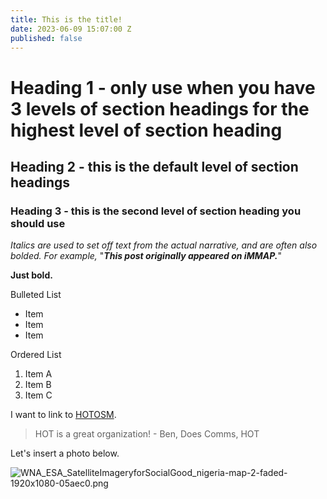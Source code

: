 ```yaml
---
title: This is the title!
date: 2023-06-09 15:07:00 Z
published: false
---
```


# Heading 1 - only use when you have 3 levels of section headings for the highest level of section heading

## Heading 2 - this is the default level of section headings

### Heading 3 - this is the second level of section heading you should use

*Italics are used to set off text from the actual narrative, and are often also bolded. For example,* "***This post originally appeared on iMMAP.***"

**Just bold.**

Bulleted List
* Item
* Item
* Item

Ordered List
1. Item A
2. Item B
3. Item C

I want to link to [HOTOSM](https://www.hotosm.org/).

> HOT is a great organization! - Ben, Does Comms, HOT 

Let's insert a photo below.

![WNA_ESA_SatelliteImageryforSocialGood_nigeria-map-2-faded-1920x1080-05aec0.png](/uploads/WNA_ESA_SatelliteImageryforSocialGood_nigeria-map-2-faded-1920x1080-05aec0.png)